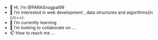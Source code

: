 - 👋 Hi, I’m @PARASnagpal99
- 👀 I’m interested in web development ,  data structures and algorithms(in c/c++). 
- 🌱 I’m currently learning 
- 💞️ I’m looking to collaborate on ...
- 📫 How to reach me ...

<!---
PARASnagpal99/PARASnagpal99 is a ✨ special ✨ repository because its `README.md` (this file) appears on your GitHub profile.
You can click the Preview link to take a look at your changes.
--->
